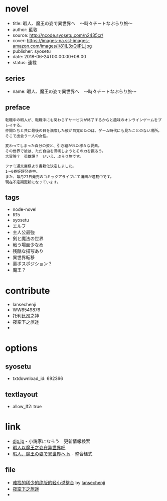 # novel

- title: 暇人、魔王の姿で異世界へ　～時々チートなぶらり旅～
- author: 藍敦
- source: http://ncode.syosetu.com/n2435cr/
- cover: https://images-na.ssl-images-amazon.com/images/I/81lL3xQjiPL.jpg
- publisher: syosetu
- date: 2018-06-24T00:00:00+08:00
- status: 連載

## series

- name: 暇人、魔王の姿で異世界へ　～時々チートなぶらり旅～

## preface


```
転職中の暇人が、転職中にも関わらずサービスが終了するからと趣味のオンラインゲームをプレイする。
仲間たちと共に最後の日を満喫した彼が目覚めたのは、ゲーム時代にも見たことのない場所。そこで出会う一人の女性。

変わってしまった自分の姿と、引き継がれた様々な要素。
その世界で彼は、ただ自由を満喫しようとその力を振るう。
大冒険？　英雄譚？　いいえ、ぶらり旅です。

ファミ通文庫様より書籍化決定しました。
1〜6巻好評発売中。
また、毎月27日発売のコミックアライブにて漫画が連載中です。
現在不定期更新になっています。
```

## tags

- node-novel
- R15
- syosetu
- エルフ
- 主人公最強
- 剣と魔法の世界
- 戦う場面少なめ
- 残酷な描写あり
- 異世界転移
- 裏ボスポジション？
- 魔王？

# contribute

- lansechenji
- WW6549876
- 托利比昂之神
- 夜空下之旅途
- 

# options

## syosetu

- txtdownload_id: 692366

## textlayout

- allow_lf2: true

# link

- [dip.jp](https://narou.dip.jp/search.php?text=n2435cr&novel=all&genre=all&new_genre=all&length=0&down=0&up=100) - 小説家になろう　更新情報検索
- [暇人以魔王之姿在异世界吧](https://tieba.baidu.com/f?kw=%E6%9A%87%E4%BA%BA%E4%BB%A5%E9%AD%94%E7%8E%8B%E4%B9%8B%E5%A7%BF%E5%9C%A8%E5%BC%82%E4%B8%96%E7%95%8C&ie=utf-8&tp=0 "暇人以魔王之姿在异世界")
- [暇人、魔王の姿で異世界へ.ts](https://github.com/bluelovers/node-novel/blob/master/lib/locales/%E6%9A%87%E4%BA%BA%E3%80%81%E9%AD%94%E7%8E%8B%E3%81%AE%E5%A7%BF%E3%81%A7%E7%95%B0%E4%B8%96%E7%95%8C%E3%81%B8.ts) - 整合樣式

## file

- [难找的稀少的绝版的轻小说整合](http://lscj.ys168.com/) by [lansechenji](http://tieba.baidu.com/home/main?un=lansechenji&ie=utf-8&fr=pb&red_tag=y2750700121)
- [夜空下之旅途](http://tieba.baidu.com/home/main/?un=%E5%A4%9C%E7%A9%BA%E4%B8%8B%E4%B9%8B%E6%97%85%E9%80%94&ie=utf-8&fr=frs&red_tag=b0506494179)
- 

